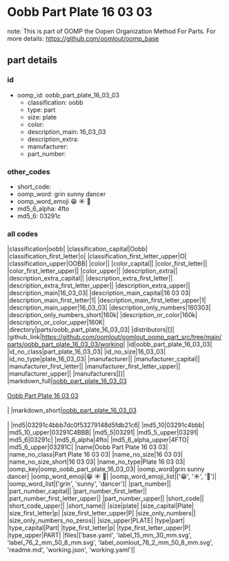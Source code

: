 # Oobb Part Plate 16 03 03  

note: This is part of OOMP the Oopen Organization Method For Parts. For more details: https://github.com/oomlout/oomp_base

##  part details





### id
* oomp_id: oobb_part_plate_16_03_03
  * classification: oobb
  * type: part
  * size: plate
  * color: 
  * description_main: 16_03_03
  * description_extra: 
  * manufacturer: 
  * part_number: 

### other_codes
* short_code: 
* oomp_word: grin sunny dancer
* oomp_word_emoji :grin: :sunny: :dancer:
* md5_6_alpha: 4fto
* md5_6: 03291c

### all codes 
|classification|oobb|
|classification_capital|Oobb|
|classification_first_letter|o|
|classification_first_letter_upper|O|
|classification_upper|OOBB|
|color||
|color_capital||
|color_first_letter||
|color_first_letter_upper||
|color_upper||
|description_extra||
|description_extra_capital||
|description_extra_first_letter||
|description_extra_first_letter_upper||
|description_extra_upper||
|description_main|16_03_03|
|description_main_capital|16 03 03|
|description_main_first_letter|1|
|description_main_first_letter_upper|1|
|description_main_upper|16_03_03|
|description_only_numbers|160303|
|description_only_numbers_short|160k|
|description_or_color|160k|
|description_or_color_upper|160K|
|directory|parts/oobb_part_plate_16_03_03|
|distributors|[]|
|github_link|https://github.com/oomlout/oomlout_oomp_part_src/tree/main/parts/oobb_part_plate_16_03_03/working|
|id|oobb_part_plate_16_03_03|
|id_no_class|part_plate_16_03_03|
|id_no_size|16_03_03|
|id_no_type|plate_16_03_03|
|manufacturer||
|manufacturer_capital||
|manufacturer_first_letter||
|manufacturer_first_letter_upper||
|manufacturer_upper||
|manufacturers|[]|
|markdown_full|[oobb_part_plate_16_03_03](https://github.com/oomlout/oomlout_oomp_part_src/tree/main/parts/oobb_part_plate_16_03_03/working)<br>[](https://github.com/oomlout/oomlout_oomp_part_src/tree/main/parts/oobb_part_plate_16_03_03/working)<br>[Oobb Part Plate 16 03 03](https://github.com/oomlout/oomlout_oomp_part_src/tree/main/parts/oobb_part_plate_16_03_03/working)<br><br>|
|markdown_short|[oobb_part_plate_16_03_03](https://github.com/oomlout/oomlout_oomp_part_src/tree/main/parts/oobb_part_plate_16_03_03/working)<br><br>|
|md5|03291c4bbb7dc0f53279148d5fdb21c6|
|md5_10|03291c4bbb|
|md5_10_upper|03291C4BBB|
|md5_5|03291|
|md5_5_upper|03291|
|md5_6|03291c|
|md5_6_alpha|4fto|
|md5_6_alpha_upper|4FTO|
|md5_6_upper|03291C|
|name|Oobb Part Plate 16 03 03|
|name_no_class|Part Plate 16 03 03|
|name_no_size|16 03 03|
|name_no_size_short|16 03 03|
|name_no_type|Plate 16 03 03|
|oomp_key|oomp_oobb_part_plate_16_03_03|
|oomp_word|grin sunny dancer|
|oomp_word_emoji|:grin: :sunny: :dancer:|
|oomp_word_emoji_list|[':grin:', ':sunny:', ':dancer:']|
|oomp_word_list|['grin', 'sunny', 'dancer']|
|part_number||
|part_number_capital||
|part_number_first_letter||
|part_number_first_letter_upper||
|part_number_upper||
|short_code||
|short_code_upper||
|short_name||
|size|plate|
|size_capital|Plate|
|size_first_letter|p|
|size_first_letter_upper|P|
|size_only_numbers||
|size_only_numbers_no_zeros||
|size_upper|PLATE|
|type|part|
|type_capital|Part|
|type_first_letter|p|
|type_first_letter_upper|P|
|type_upper|PART|
|files|['base.yaml', 'label_15_mm_30_mm.svg', 'label_76_2_mm_50_8_mm.svg', 'label_oomlout_76_2_mm_50_8_mm.svg', 'readme.md', 'working.json', 'working.yaml']|
